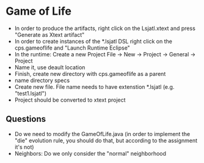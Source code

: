 # Game of Life

- In order to produce the artifacts, right click on the Lsjatl.xtext
and press "Generate as Xtext artifact"
- In order to create instances of the *.lsjatl DSL right click on the cps.gameoflife 
and "Launch Runtime Eclipse"
- In the runtime: Create a new Project File -> New -> Project -> General -> Project
- Name it, use deault location 
- Finish, create new directory with cps.gameoflife as a parent
- name directory specs 
- Create new file. File name needs to have extenstion *.lsjatl (e.g. "test1.lsjatl") 
- Project should be converted to xtext project 


## Questions
- Do we need to modify the GameOfLife.java (in order to implement the "die" evolution rule, you should do that,
  but according to the assignment it's not)
- Neighbors: Do we only consider the "normal" neighborhood
  
